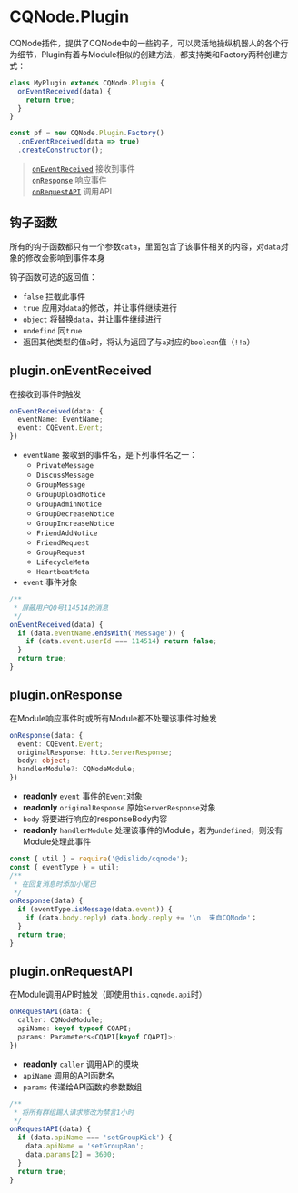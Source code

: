 # CQNode.Plugin
CQNode插件，提供了CQNode中的一些钩子，可以灵活地操纵机器人的各个行为细节，Plugin有着与Module相似的创建方法，都支持类和Factory两种创建方式：
```javascript
class MyPlugin extends CQNode.Plugin {
  onEventReceived(data) {
    return true;
  }
}
```
```javascript
const pf = new CQNode.Plugin.Factory()
  .onEventReceived(data => true)
  .createConstructor();
```

> [`onEventReceived`](#pluginoneventreceived) 接收到事件  
> [`onResponse`](#pluginonresponse) 响应事件  
> [`onRequestAPI`](#pluginonrequestapi) 调用API  

## 钩子函数
所有的钩子函数都只有一个参数`data`，里面包含了该事件相关的内容，对`data`对象的修改会影响到事件本身  

钩子函数可选的返回值：
- `false` 拦截此事件
- `true` 应用对`data`的修改，并让事件继续进行
- `object` 将替换`data`，并让事件继续进行
- `undefind` 同`true`
- 返回其他类型的值`a`时，将认为返回了与`a`对应的`boolean`值（`!!a`）


## plugin.onEventReceived
在接收到事件时触发

```typescript
onEventReceived(data: {
  eventName: EventName;
  event: CQEvent.Event;
})
```
- `eventName` 接收到的事件名，是下列事件名之一：
  - `PrivateMessage`
  - `DiscussMessage`
  - `GroupMessage`
  - `GroupUploadNotice`
  - `GroupAdminNotice`
  - `GroupDecreaseNotice`
  - `GroupIncreaseNotice`
  - `FriendAddNotice`
  - `FriendRequest`
  - `GroupRequest`
  - `LifecycleMeta`
  - `HeartbeatMeta`
- `event` 事件对象

```javascript
/** 
 * 屏蔽用户QQ号114514的消息
 */
onEventReceived(data) {
  if (data.eventName.endsWith('Message')) {
    if (data.event.userId === 114514) return false;
  }
  return true;
}
```

## plugin.onResponse
在Module响应事件时或所有Module都不处理该事件时触发  
```typescript
onResponse(data: {
  event: CQEvent.Event;
  originalResponse: http.ServerResponse;
  body: object;
  handlerModule?: CQNodeModule;
})
```
- __readonly__ `event` 事件的`Event`对象
- __readonly__ `originalResponse` 原始`ServerResponse`对象
- `body` 将要进行响应的responseBody内容
- __readonly__ `handlerModule` 处理该事件的Module，若为`undefined`，则没有Module处理此事件

```javascript
const { util } = require('@dislido/cqnode');
const { eventType } = util;
/**
 * 在回复消息时添加小尾巴
 */
onResponse(data) {
  if (eventType.isMessage(data.event)) {
    if (data.body.reply) data.body.reply += '\n  来自CQNode'；
  }
  return true;
}
```

## plugin.onRequestAPI
在Module调用API时触发（即使用`this.cqnode.api`时）
```typescript
onRequestAPI(data: {
  caller: CQNodeModule;
  apiName: keyof typeof CQAPI;
  params: Parameters<CQAPI[keyof CQAPI]>;
})
```

- __readonly__ `caller` 调用API的模块
- `apiName` 调用的API函数名
- `params` 传递给API函数的参数数组

```javascript
/**
 * 将所有群组踢人请求修改为禁言1小时
 */
onRequestAPI(data) {
  if (data.apiName === 'setGroupKick') {
    data.apiName = 'setGroupBan';
    data.params[2] = 3600;
  }
  return true;
}
```
